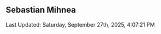 <h2>Sebastian Mihnea</h2>

<!--RECENT_ACTIVITY:start-->
<!--RECENT_ACTIVITY:end-->
<!--RECENT_ACTIVITY:last_update-->
Last Updated: Saturday, September 27th, 2025, 4:07:21 PM
<!--RECENT_ACTIVITY:last_update_end-->

<!---LOL-STATS-START-HERE--->
<!---LOL-STATS-END-HERE--->
